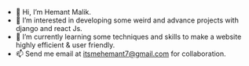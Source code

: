 - 👋 Hi, I’m Hemant Malik.
- 👀 I’m interested in developing some weird and advance projects with django and react Js.
- 🌱 I’m currently learning some techniques and skills to make a website highly efficient & user friendly.
- 📫 Send me email at itsmehemant7@gmail.com for collaboration.

<!---
itsmehemant7/itsmehemant7 is a ✨ special ✨ repository because its `README.md` (this file) appears on your GitHub profile.
You can click the Preview link to take a look at your changes.
--->
